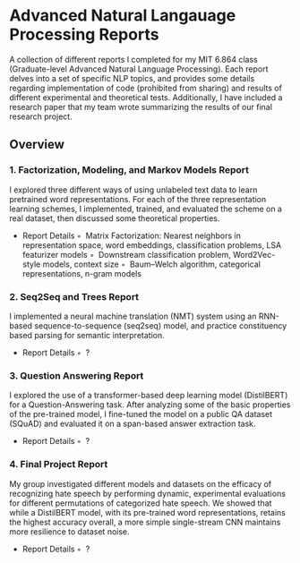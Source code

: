 # Advanced Natural Langauage Processing Reports

A collection of different reports I completed for my MIT 6.864 class (Graduate-level Advanced Natural Language Processing). Each report delves into a set of specific NLP topics, and provides some details regarding implementation of code (prohibited from sharing) and results of different experimental and theoretical tests. Additionally, I have included a research paper that my team wrote summarizing the results of our final research project.

## Overview
### 1. Factorization, Modeling, and Markov Models Report
I explored three different ways of using unlabeled text data to learn pretrained word representations. For each of the three representation learning schemes, I implemented, trained, and evaluated the scheme on a real dataset, then discussed some theoretical properties.

* Report Details
◦&nbsp; Matrix Factorization: Nearest neighbors in representation space, word embeddings, classification problems, LSA featurizer models
◦&nbsp; Downstream classification problem, Word2Vec-style models, context size
◦&nbsp; Baum–Welch algorithm, categorical representations, n-gram models

### 2. Seq2Seq and Trees Report
I implemented a neural machine translation (NMT) system using an RNN-based sequence-to-sequence (seq2seq) model, and practice constituency based parsing for semantic interpretation.

* Report Details
◦&nbsp; ?

### 3. Question Answering Report
I explored the use of a transformer-based deep learning model (DistilBERT) for a Question-Answering task. After analyzing some of the basic properties of the pre-trained model, I fine-tuned the model on a public QA dataset (SQuAD) and evaluated it on a span-based answer extraction task.

* Report Details
◦&nbsp; ?

### 4. Final Project Report
My group investigated different models and datasets on the efficacy of recognizing hate speech by performing dynamic, experimental evaluations for different permutations of categorized hate speech. We showed that while a DistilBERT model, with its pre-trained word representations, retains the highest accuracy overall, a more simple single-stream CNN maintains more resilience to dataset noise.

* Report Details
◦&nbsp; ?
